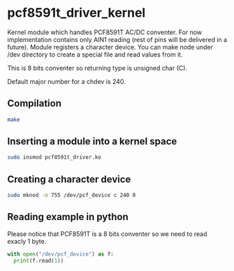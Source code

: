 # pcf8591t_driver_kernel
Kernel module which handles PCF8591T AC/DC conventer. For now implementation contains only AIN1 reading (rest of pins will be delivered in a future).
Module registers a character device. You can make node under /dev directory to create a special file and read values from it.

This is 8 bits conventer so returning type is unsigned char (C).

Default major number for a chdev is 240.

## Compilation
```bash
make
```

## Inserting a module into a kernel space
```bash
sudo insmod pcf8591t_driver.ko
```

## Creating a character device
```bash
sudo mknod -m 755 /dev/pcf_device c 240 0
```

## Reading example in python
Please notice that PCF8591T is a 8 bits conventer so we need to read exacly 1 byte.
```python
with open("/dev/pcf_device") as f:
  print(f.read(1))
```

